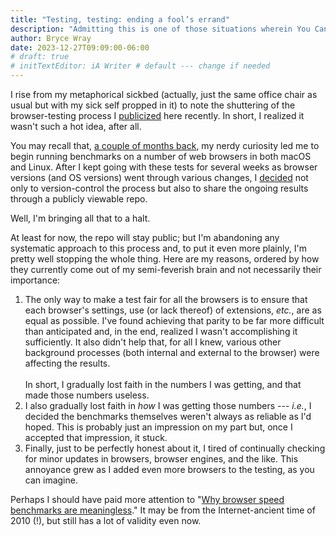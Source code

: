 ```yaml
---
title: "Testing, testing: ending a fool’s errand"
description: "Admitting this is one of those situations wherein You Can’t Get There From Here."
author: Bryce Wray
date: 2023-12-27T09:09:00-06:00
# draft: true
# initTextEditor: iA Writer # default --- change if needed
---
```


I rise from my metaphorical sickbed (actually, just the same office chair as usual but with my sick self propped in it) to note the shuttering of the browser-testing process I [publicized](/posts/2023/12/testing-testing-now-version-control/) here recently. In short, I realized it wasn't such a hot idea, after all.

<!--more-->

You may recall that, [a couple of months back](/posts/2023/10/testing-testing/), my nerdy curiosity led me to begin running benchmarks on a number of web browsers in both macOS and Linux. After I kept going with these tests for several weeks as browser versions (and OS versions) went through various changes, I [decided](/posts/2023/12/testing-testing-now-version-control/) not only to version-control the process but also to share the ongoing results through a publicly viewable repo.

Well, I'm bringing all that to a halt.

At least for now, the repo will stay public; but I'm abandoning any systematic approach to this process and, to put it even more plainly, I'm pretty well stopping the whole thing. Here are my reasons, ordered by how they currently come out of my semi-feverish brain and not necessarily their importance:

1. The only way to make a test fair for all the browsers is to ensure that each browser's settings, use (or lack thereof) of extensions, *etc.*, are as equal as possible. I've found achieving that parity to be far more difficult than anticipated and, in the end, realized I wasn't accomplishing it sufficiently. It also didn't help that, for all I knew, various other background processes (both internal and external to the browser) were affecting the results.\
\
In short, I gradually lost faith in the numbers I was getting, and that made those numbers useless.
2. I also gradually lost faith in *how* I was getting those numbers --- *i.e.*, I decided the benchmarks themselves weren't always as reliable as I'd hoped. This is probably just an impression on my part but, once I accepted that impression, it stuck.
3. Finally, just to be perfectly honest about it, I tired of continually checking for minor updates in browsers, browser engines, and the like. This annoyance grew as I added even more browsers to the testing, as you can imagine.

Perhaps I should have paid more attention to "[Why browser speed benchmarks are meaningless](https://www.dedoimedo.com/computers/browser-speed.html)." It may be from the Internet-ancient time of 2010 (!), but still has a lot of validity even now.
